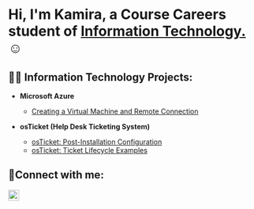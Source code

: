<h1>Hi, I'm Kamira, a Course Careers student of <a href="https://linkedin.com/in/kamiragayle">Information Technology.</a>☺</h1>

<h2>👨‍💻 Information Technology Projects:</h2>

- <b>Microsoft Azure</b>
  - [Creating a Virtual Machine and Remote Connection](https://github.com/kamirag/azure-network-protocols)
  
- <b>osTicket (Help Desk Ticketing System)</b>
  - [osTicket: Post-Installation Configuration](https://github.com/kamirag/post-install-config)
  - [osTicket: Ticket Lifecycle Examples](https://github.com/kamirag/ticket-lifecycle)

<h2>🤳Connect with me:</h2>

[<img align="left" alt="Josh | LinkedIn" width="22px" src="https://cdn.jsdelivr.net/npm/simple-icons@v3/icons/linkedin.svg" />][linkedin]

[linkedin]: https://linkedin.com/in/kamiragayle
